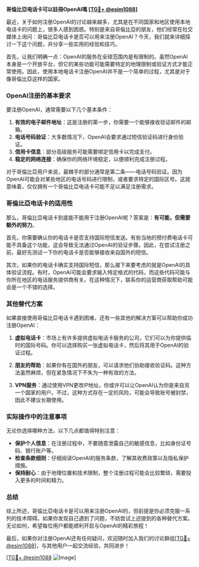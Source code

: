 **哥倫比亞电话卡可以註冊OpenAI嗎 [[TG💪+ @esim1088](https://t.me/s/esim1088)]**

最近，关于如何注册OpenAI的讨论越来越多，尤其是在不同国家和地区使用本地电话卡的问题上，很多人感到困惑。特别是来自哥倫比亞的朋友，他们经常在社交媒体上询问：哥倫比亞电话卡是否可以用来注册OpenAI？今天，我们就来详细探讨一下这个问题，并分享一些实用的经验和技巧。

首先，让我们明确一点：OpenAI的服务在全球范围内是有限制的。虽然OpenAI本身是一个开放平台，但它的某些功能可能需要特定的地理限制或验证方式才能正常使用。因此，使用本地电话卡注册OpenAI并不是一个简单的过程，尤其是对于像哥倫比亞这样的国家。

### OpenAI注册的基本要求

要注册OpenAI，通常需要以下几个基本条件：

1. **有效的电子邮件地址**：这是注册的第一步，你需要一个能够接收验证邮件的邮箱。
2. **电话号码验证**：大多数情况下，OpenAI会要求通过短信验证码进行身份验证。
3. **信用卡信息**：部分高级服务可能需要绑定信用卡以完成支付。
4. **稳定的网络连接**：确保你的网络环境稳定，以便顺利完成注册过程。

对于哥倫比亞用户来说，最棘手的部分通常是第二条——电话号码验证。因为OpenAI可能会对某些地区的电话号码进行限制，或者要求特定的国际区号。这就意味着，仅仅拥有一个哥倫比亞电话卡可能不足以满足注册需求。

### 哥倫比亞电话卡的适用性

那么，哥倫比亞电话卡到底能不能用于注册OpenAI呢？答案是：**有可能，但需要额外的努力**。

首先，你需要确认你的电话卡是否支持国际短信发送。有些当地的预付费电话卡可能不具备这个功能，这会导致无法通过OpenAI的验证步骤。因此，在尝试注册之前，最好先测试一下你的电话卡是否能够接收来自国外的短信。

其次，如果你的电话卡确实支持国际短信，那么接下来要考虑的就是OpenAI的具体验证流程。有时，OpenAI可能会要求输入特定格式的代码，而这些代码可能与你所在地区的电话服务提供商有关。在这种情况下，联系你的运营商获取帮助可能会是一个不错的选择。

### 其他替代方案

如果直接使用哥倫比亞电话卡遇到困难，还有一些其他的解决方案可以帮助你成功注册OpenAI：

1. **虚拟电话卡**：市场上有许多提供虚拟电话卡服务的公司，它们可以为你提供临时的国际号码。你可以选择购买一张虚拟电话卡，然后将其用于OpenAI的验证过程。
   
2. **朋友的帮助**：如果你有在国外的朋友，可以请求他们协助接收验证码。这种方法虽然麻烦，但在紧急情况下不失为一种有效的方法。

3. **VPN服务**：通过使用VPN更改IP地址，你或许可以让OpenAI认为你是来自另一个国家的用户。不过，这种方式存在一定的风险，可能会导致账号被封禁，因此不建议长期使用。

### 实际操作中的注意事项

无论你选择哪种方法，以下几点都值得特别注意：

- **保护个人信息**：在注册过程中，不要随意泄露自己的敏感信息，比如身份证号码、银行账户等。
- **检查条款细则**：仔细阅读OpenAI的服务条款，了解其收费政策以及隐私保护措施。
- **保持耐心**：由于地理位置和技术限制，整个注册过程可能会比较繁琐，需要投入更多的时间和精力。

### 总结

综上所述，哥倫比亞电话卡是可以用来注册OpenAI的，但前提是你必须克服一系列的技术障碍。如果你发现自己遇到了问题，不妨尝试上述提到的各种替代方案。无论如何，希望每位用户都能顺利开启与OpenAI的精彩旅程！

最后，如果你对注册OpenAI还有任何疑问，欢迎随时加入我们的讨论群组[[TG💪+ @esim1088](https://t.me/s/esim1088)]，与其他用户一起交流经验，共同进步！ 

[[TG💪+ @esim1088](https://t.me/s/esim1088) ![Image](https://i.postimg.cc/4NQfJmqS/Snipaste-2025-05-13-00-14-12.png)]